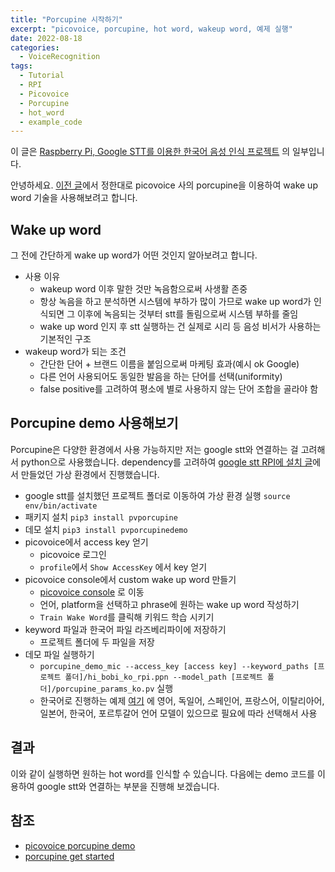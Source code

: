 ```yaml
---
title: "Porcupine 시작하기"
excerpt: "picovoice, porcupine, hot word, wakeup word, 예제 실행"
date: 2022-08-18
categories:
  - VoiceRecognition
tags:
  - Tutorial
  - RPI
  - Picovoice
  - Porcupine
  - hot_word
  - example_code
---
```

이 글은 [Raspberry Pi, Google STT를 이용한 한국어 음성 인식 프로젝트](https://dongwon18.github.io/categories/#voicerecognition)
의 일부입니다.

안녕하세요. [이전 글](https://dongwon18.github.io/voicerecognition/stt_services/)에서 정한대로 picovoice 사의 porcupine을 이용하여 wake up word 기술을 사용해보려고 합니다.

## Wake up word

그 전에 간단하게 wake up word가 어떤 것인지 알아보려고 합니다.

- 사용 이유
    - wakeup word 이후 말한 것만 녹음함으로써 사생활 존중
    - 항상 녹음을 하고 분석하면 시스템에 부하가 많이 가므로 wake up word가 인식되면 그 이후에 녹음되는 것부터 stt를 돌림으로써 시스템 부하를 줄임
    - wake up word 인지 후 stt 실행하는 건 실제로 시리 등 음성 비서가 사용하는 기본적인 구조
- wakeup word가 되는 조건
    - 간단한 단어 + 브랜드 이름을 붙임으로써 마케팅 효과(예시 ok Google)
    - 다른 언어 사용되어도 동일한 발음을 하는 단어를 선택(uniformity)
    - false positive를 고려하여 평소에 별로 사용하지 않는 단어 조합을 골라야 함

## Porcupine demo 사용해보기

Porcupine은 다양한 환경에서 사용 가능하지만 저는 google stt와 연결하는 걸 고려해서 python으로 사용했습니다. dependency를 고려하여 [google stt RPI에 설치 글](https://dongwon18.github.io/voicerecognition/Install_Google_STT_in_RPI/)에서 만들었던 가상 환경에서 진행했습니다.

- google stt를 설치했던 프로젝트 폴더로 이동하여 가상 환경 실행
`source env/bin/activate`
- 패키지 설치
`pip3 install pvporcupine`
- 데모 설치
`pip3 install pvporcupinedemo`
- picovoice에서 access key 얻기
    - picovoice 로그인
    - `profile`에서 `Show AccessKey` 에서 key 얻기
- picovoice console에서 custom wake up word 만들기
    - [picovoice console](https://console.picovoice.ai/ppn) 로 이동
    - 언어, platform을 선택하고 phrase에 원하는 wake up word 작성하기
    - `Train Wake Word`를 클릭해 키워드 학습 시키기
- keyword 파일과 한국어 파일 라즈베리파이에 저장하기
    - 프로젝트 폴더에 두 파일을 저장
- 데모 파일 실행하기
    - `porcupine_demo_mic --access_key [access key] --keyword_paths [프로젝트 폴더]/hi_bobi_ko_rpi.ppn --model_path [프로젝트 폴더]/porcupine_params_ko.pv` 실행
    - 한국어로 진행하는 예제
    [여기](https://github.com/Picovoice/porcupine/tree/master/lib/common) 에 영어, 독일어, 스페인어, 프랑스어, 이탈리아어, 일본어, 한국어, 포르투갈어 언어 모델이 있으므로 필요에 따라 선택해서 사용

## 결과

이와 같이 실행하면 원하는 hot word를 인식할 수 있습니다. 다음에는 demo 코드를 이용하여 google stt와 연결하는 부분을 진행해 보겠습니다.

## 참조

- [picovoice porcupine demo](https://github.com/Picovoice/porcupine/tree/master/demo/python)
- [porcupine get started](https://picovoice.ai/docs/quick-start/porcupine-python/)
